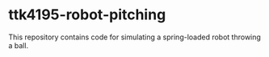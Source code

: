 # ttk4195-robot-pitching

This repository contains code for simulating a spring-loaded robot throwing a ball. 
